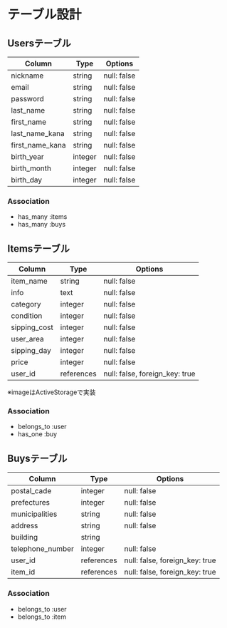 # テーブル設計

## Usersテーブル

| Column          | Type    | Options     |
| --------------- | ------- | ----------- |
| nickname        | string  | null: false |
| email           | string  | null: false |
| password        | string  | null: false |
| last_name       | string  | null: false |
| first_name      | string  | null: false |
| last_name_kana  | string  | null: false |
| first_name_kana | string  | null: false |
| birth_year      | integer | null: false |
| birth_month     | integer | null: false |
| birth_day       | integer | null: false |

### Association
- has_many :items
- has_many :buys

## Itemsテーブル

| Column       | Type       | Options                        |
| ------------ | ---------- | ------------------------------ |
| item_name    | string     | null: false                    |
| info         | text       | null: false                    |
| category     | integer    | null: false                    |
| condition    | integer    | null: false                    |
| sipping_cost | integer    | null: false                    |
| user_area    | integer    | null: false                    |
| sipping_day  | integer    | null: false                    |
| price        | integer    | null: false                    |
| user_id      | references | null: false, foreign_key: true |

※imageはActiveStorageで実装

### Association
- belongs_to :user
- has_one :buy

## Buysテーブル

| Column           | Type       | Options                        |
| ---------------- | ---------- | ------------------------------ |
| postal_cade      | integer    | null: false                    |
| prefectures      | integer    | null: false                    |
| municipalities   | string     | null: false                    |
| address          | string     | null: false                    |
| building         | string     |                                |
| telephone_number | integer    | null: false                    |
| user_id          | references | null: false, foreign_key: true |
| item_id          | references | null: false, foreign_key: true |

### Association
- belongs_to :user
- belongs_to :item
